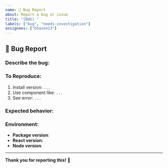```yaml
---
name: 🐛 Bug Report
about: Report a bug or issue
title: "[BUG] "
labels: ["bug", "needs-investigation"]
assignees: ["bhaven13"]
---
```


## 🐛 Bug Report

### Describe the bug:
<!-- What happened? -->

### To Reproduce:
1. Install version: `...`
2. Use component like: `...`
3. See error: `...`

### Expected behavior:
<!-- What should happen? -->

### Environment:
- **Package version**: 
- **React version**: 
- **Node version**: 

---

**Thank you for reporting this!** 🔧

